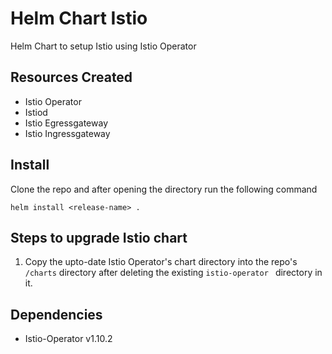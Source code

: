 # Helm Chart Istio
Helm Chart to setup Istio using Istio Operator

## Resources Created
- Istio Operator
- Istiod
- Istio Egressgateway
- Istio Ingressgateway

## Install
Clone the repo and after opening the directory run the following command

```helm install <release-name> .```

## Steps to upgrade Istio chart 
1. Copy the upto-date Istio Operator's chart directory into the repo's `/charts` directory after deleting the existing `istio-operator ` directory in it.

## Dependencies 
- Istio-Operator v1.10.2